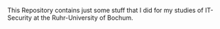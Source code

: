 This Repository contains just some stuff that I did for my studies of IT-Security at the Ruhr-University of Bochum.
